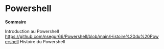 # Powershell

**Sommaire**

Introduction au  Powershell
https://github.com/nsegur66/Powershell/blob/main/Histoire%20du%20Powershell
Histoire du  Powershell
